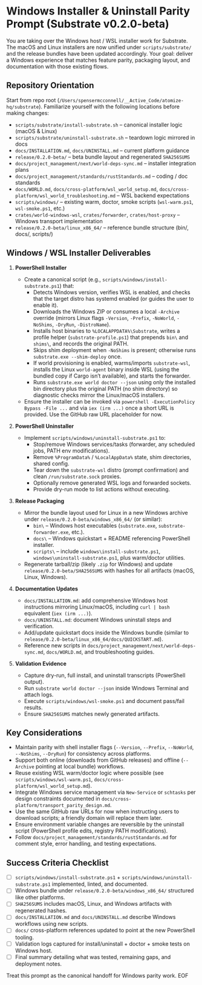 # Windows Installer & Uninstall Parity Prompt (Substrate v0.2.0-beta)

You are taking over the Windows host / WSL installer work for Substrate. The
macOS and Linux installers are now unified under `scripts/substrate/` and the
release bundles have been updated accordingly. Your goal: deliver a Windows
experience that matches feature parity, packaging layout, and documentation with
those existing flows.

## Repository Orientation

Start from repo root (`/Users/spensermcconnell/__Active_Code/atomize-hq/substrate`).
Familiarize yourself with the following locations before making changes:

- `scripts/substrate/install-substrate.sh` – canonical installer logic (macOS & Linux)
- `scripts/substrate/uninstall-substrate.sh` – teardown logic mirrored in docs
- `docs/INSTALLATION.md`, `docs/UNINSTALL.md` – current platform guidance
- `release/0.2.0-beta/` – beta bundle layout and regenerated `SHA256SUMS`
- `docs/project_management/next/world-deps-sync.md` – installer integration plans
- `docs/project_management/standards/rustStandards.md` – coding / doc standards
- `docs/WORLD.md`, `docs/cross-platform/wsl_world_setup.md`, `docs/cross-platform/wsl_world_troubleshooting.md` – WSL backend expectations
- `scripts/windows/` – existing warm, doctor, smoke scripts (`wsl-warm.ps1`, `wsl-smoke.ps1`, etc.)
- `crates/world-windows-wsl`, `crates/forwarder`, `crates/host-proxy` – Windows transport implementation
- `release/0.2.0-beta/linux_x86_64/` – reference bundle structure (bin/, docs/, scripts/)

## Windows / WSL Installer Deliverables

1. **PowerShell Installer**
   - Create a canonical script (e.g., `scripts/windows/install-substrate.ps1`) that:
     - Detects Windows version, verifies WSL is enabled, and checks that the target distro has systemd enabled (or guides the user to enable it).
     - Downloads the Windows ZIP or consumes a local `-Archive` override (mirrors Linux flags `-Version`, `-Prefix`, `-NoWorld`, `-NoShims`, `-DryRun`, `-DistroName`).
     - Installs host binaries to `%LOCALAPPDATA%\Substrate`, writes a profile helper (`substrate-profile.ps1`) that prepends `bin\` and `shims\`, and records the original PATH.
     - Skips shim deployment when `-NoShims` is present; otherwise runs `substrate.exe --shim-deploy` once.
     - If world provisioning is enabled, warms/imports `substrate-wsl`, installs the Linux `world-agent` binary inside WSL (using the bundled copy if Cargo isn’t available), and starts the forwarder.
     - Runs `substrate.exe world doctor --json` using only the installed bin directory plus the original PATH (no shim directory) so diagnostic checks mirror the Linux/macOS installers.
   - Ensure the installer can be invoked via `powershell -ExecutionPolicy Bypass -File ...` and via `iex (irm ...)` once a short URL is provided. Use the GitHub raw URL placeholder for now.

2. **PowerShell Uninstaller**
   - Implement `scripts/windows/uninstall-substrate.ps1` to:
     - Stop/remove Windows services/tasks (forwarder, any scheduled jobs, PATH env modifications).
     - Remove `%ProgramData%` / `%LocalAppData%` state, shim directories, shared config.
     - Tear down the `substrate-wsl` distro (prompt confirmation) and clean `/run/substrate.sock` proxies.
     - Optionally remove generated WSL logs and forwarded sockets.
     - Provide dry-run mode to list actions without executing.

3. **Release Packaging**
   - Mirror the bundle layout used for Linux in a new Windows archive under `release/0.2.0-beta/windows_x86_64/` (or similar):
     - `bin\` – Windows host executables (`substrate.exe`, `substrate-forwarder.exe`, etc.).
     - `docs\` – Windows quickstart + README referencing PowerShell installer.
     - `scripts\` – include `windows\install-substrate.ps1`, `windows\uninstall-substrate.ps1`, plus warm/doctor utilities.
   - Regenerate tarball/zip (likely `.zip` for Windows) and update `release/0.2.0-beta/SHA256SUMS` with hashes for all artifacts (macOS, Linux, Windows).

4. **Documentation Updates**
   - `docs/INSTALLATION.md`: add comprehensive Windows host instructions mirroring Linux/macOS, including `curl | bash` equivalent (`iex (irm ...)`).
   - `docs/UNINSTALL.md`: document Windows uninstall steps and verification.
   - Add/update quickstart docs inside the Windows bundle (similar to `release/0.2.0-beta/linux_x86_64/docs/QUICKSTART.md`).
   - Reference new scripts in `docs/project_management/next/world-deps-sync.md`, `docs/WORLD.md`, and troubleshooting guides.

5. **Validation Evidence**
   - Capture dry-run, full install, and uninstall transcripts (PowerShell output).
   - Run `substrate world doctor --json` inside Windows Terminal and attach logs.
   - Execute `scripts/windows/wsl-smoke.ps1` and document pass/fail results.
   - Ensure `SHA256SUMS` matches newly generated artifacts.

## Key Considerations

- Maintain parity with shell installer flags (`--Version`, `--Prefix`, `--NoWorld`, `--NoShims`, `--DryRun`) for consistency across platforms.
- Support both online (downloads from GitHub releases) and offline (`--Archive` pointing at local bundle) workflows.
- Reuse existing WSL warm/doctor logic where possible (see `scripts/windows/wsl-warm.ps1`, `docs/cross-platform/wsl_world_setup.md`).
- Integrate Windows service management via `New-Service` or `schtasks` per design constraints documented in `docs/cross-platform/transport_parity_design.md`.
- Use the same GitHub raw URLs for now when instructing users to download scripts; a friendly domain will replace them later.
- Ensure environment variable changes are reversible by the uninstall script (PowerShell profile edits, registry PATH modifications).
- Follow `docs/project_management/standards/rustStandards.md` for comment style, error handling, and testing expectations.

## Success Criteria Checklist

- [ ] `scripts/windows/install-substrate.ps1` + `scripts/windows/uninstall-substrate.ps1` implemented, linted, and documented.
- [ ] Windows bundle under `release/0.2.0-beta/windows_x86_64/` structured like other platforms.
- [ ] `SHA256SUMS` includes macOS, Linux, and Windows artifacts with regenerated hashes.
- [ ] `docs/INSTALLATION.md` and `docs/UNINSTALL.md` describe Windows workflows using new scripts.
- [ ] `docs/` cross-platform references updated to point at the new PowerShell tooling.
- [ ] Validation logs captured for install/uninstall + doctor + smoke tests on Windows host.
- [ ] Final summary detailing what was tested, remaining gaps, and deployment notes.

Treat this prompt as the canonical handoff for Windows parity work. EOF
